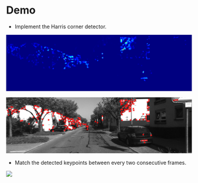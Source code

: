 # Demo

* Implement the Harris corner detector.

![](results/detector/000000_harris_scores.png)

![](results/detector/000000_harris_keypoints.png)

* Match the detected keypoints between every two consecutive frames.

![](results/tracker/video_track_kps.gif)
